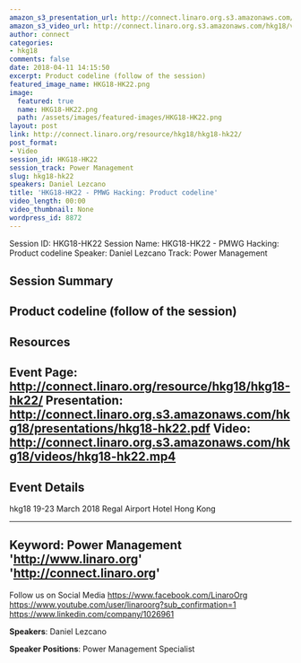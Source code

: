 ```yaml
---
amazon_s3_presentation_url: http://connect.linaro.org.s3.amazonaws.com/hkg18/presentations/hkg18-hk22.pdf
amazon_s3_video_url: http://connect.linaro.org.s3.amazonaws.com/hkg18/videos/hkg18-hk22.mp4
author: connect
categories:
- hkg18
comments: false
date: 2018-04-11 14:15:50
excerpt: Product codeline (follow of the session)
featured_image_name: HKG18-HK22.png
image:
  featured: true
  name: HKG18-HK22.png
  path: /assets/images/featured-images/HKG18-HK22.png
layout: post
link: http://connect.linaro.org/resource/hkg18/hkg18-hk22/
post_format:
- Video
session_id: HKG18-HK22
session_track: Power Management
slug: hkg18-hk22
speakers: Daniel Lezcano
title: 'HKG18-HK22 - PMWG Hacking: Product codeline'
video_length: 00:00
video_thumbnail: None
wordpress_id: 8872
---
```


Session ID: HKG18-HK22
Session Name: HKG18-HK22 - PMWG Hacking: Product codeline
Speaker: Daniel Lezcano
Track: Power Management


## Session Summary
Product codeline (follow of the session)
---------------------------------------------------
## Resources
Event Page: http://connect.linaro.org/resource/hkg18/hkg18-hk22/
Presentation: http://connect.linaro.org.s3.amazonaws.com/hkg18/presentations/hkg18-hk22.pdf
Video: http://connect.linaro.org.s3.amazonaws.com/hkg18/videos/hkg18-hk22.mp4
 ---------------------------------------------------
## Event Details
hkg18
19-23 March 2018 
Regal Airport Hotel Hong Kong

---------------------------------------------------
Keyword: Power Management
'http://www.linaro.org'
'http://connect.linaro.org'
---------------------------------------------------
Follow us on Social Media
https://www.facebook.com/LinaroOrg
https://www.youtube.com/user/linaroorg?sub_confirmation=1
https://www.linkedin.com/company/1026961

**Speakers**: Daniel Lezcano

**Speaker Positions**: Power Management Specialist